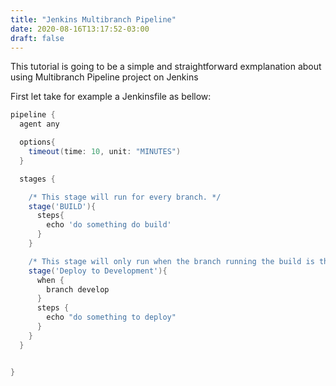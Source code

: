 ```yaml
---
title: "Jenkins Multibranch Pipeline"
date: 2020-08-16T13:17:52-03:00
draft: false
---
```


This tutorial is going to be a simple and straightforward exmplanation about using Multibranch Pipeline project on Jenkins

First let take for example a Jenkinsfile as bellow:

```groovy
pipeline {
  agent any

  options{
    timeout(time: 10, unit: "MINUTES")
  }

  stages {

    /* This stage will run for every branch. */
    stage('BUILD'){
      steps{
        echo 'do something do build'
      }
    }

    /* This stage will only run when the branch running the build is the develop branch.*/
    stage('Deploy to Development'){
      when {
        branch develop
      }
      steps {
        echo "do something to deploy"
      }
    }
  }


}
```
